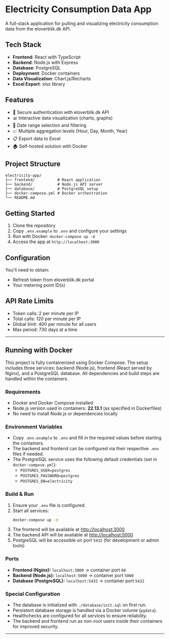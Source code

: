 # Electricity Consumption Data App

A full-stack application for pulling and visualizing electricity consumption data from the eloverblik.dk API.

## Tech Stack

- **Frontend**: React with TypeScript
- **Backend**: Node.js with Express
- **Database**: PostgreSQL
- **Deployment**: Docker containers
- **Data Visualization**: Chart.js/Recharts
- **Excel Export**: xlsx library

## Features

- 🔐 Secure authentication with eloverblik.dk API
- 📊 Interactive data visualization (charts, graphs)
- 📅 Date range selection and filtering
- 📈 Multiple aggregation levels (Hour, Day, Month, Year)
- 📋 Export data to Excel
- 🏠 Self-hosted solution with Docker

## Project Structure

```
electricity-app/
├── frontend/          # React application
├── backend/           # Node.js API server
├── database/          # PostgreSQL setup
├── docker-compose.yml # Docker orchestration
└── README.md
```

## Getting Started

1. Clone the repository
2. Copy `.env.example` to `.env` and configure your settings
3. Run with Docker: `docker-compose up -d`
4. Access the app at `http://localhost:3000`

## Configuration

You'll need to obtain:
- Refresh token from eloverblik.dk portal
- Your metering point ID(s)

## API Rate Limits

- Token calls: 2 per minute per IP
- Total calls: 120 per minute per IP
- Global limit: 400 per minute for all users
- Max period: 730 days at a time

---

## Running with Docker

This project is fully containerized using Docker Compose. The setup includes three services: backend (Node.js), frontend (React served by Nginx), and a PostgreSQL database. All dependencies and build steps are handled within the containers.

### Requirements

- Docker and Docker Compose installed
- Node.js version used in containers: **22.13.1** (as specified in Dockerfiles)
- No need to install Node.js or dependencies locally

### Environment Variables

- Copy `.env.example` to `.env` and fill in the required values before starting the containers.
- The backend and frontend can be configured via their respective `.env` files if needed.
- The PostgreSQL service uses the following default credentials (set in `docker-compose.yml`):
  - `POSTGRES_USER=postgres`
  - `POSTGRES_PASSWORD=postgres`
  - `POSTGRES_DB=electricity`

### Build & Run

1. Ensure your `.env` file is configured.
2. Start all services:
   ```sh
   docker-compose up -d
   ```
3. The frontend will be available at [http://localhost:3000](http://localhost:3000)
4. The backend API will be available at [http://localhost:5000](http://localhost:5000)
5. PostgreSQL will be accessible on port `5432` (for development or admin tools)

### Ports

- **Frontend (Nginx):** `localhost:3000` → container port `80`
- **Backend (Node.js):** `localhost:5000` → container port `5000`
- **Database (PostgreSQL):** `localhost:5432` → container port `5432`

### Special Configuration

- The database is initialized with `./database/init.sql` on first run.
- Persistent database storage is handled via a Docker volume (`pgdata`).
- Healthchecks are configured for all services to ensure reliability.
- The backend and frontend run as non-root users inside their containers for improved security.

---
